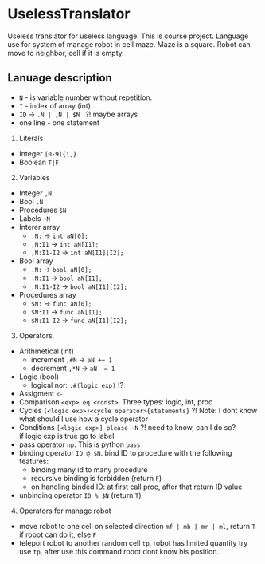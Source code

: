 # UselessTranslator 
Useless translator for useless language. This is course project. Language use for system of manage robot in cell maze. Maze is a square. Robot can move to neighbor, cell if it is empty.
 

## Lanuage description  
  * `N` - is variable number without repetition.
  * `I` - index of array (int)
  * `ID` -> `.N | ,N | $N ` ?! maybe arrays
  * one line - one statement
  
  
1. Literals
  * Integer `[0-9]{1,}`
  * Boolean `T|F`

2. Variables   
  * Integer `,N`
  * Bool  `.N`
  * Procedures `$N`
  * Labels `~N`
  * Interer array
    * `,N:`       ->    `int aN[0];`
    * `,N:I1`     ->    `int aN[I1];`
    * `,N:I1-I2`  ->    `int aN[I1][I2];  `   
  * Bool array
    * `.N:`       ->    `bool aN[0];`
    * `.N:I1`     ->    `bool aN[I1];`
    * `.N:I1-I2`  ->    `bool aN[I1][I2]; `    
  * Procedures array
    * `$N:`       ->    `func aN[0];`
    * `$N:I1`     ->    `func aN[I1];`
    * `$N:I1-I2`  ->    `func aN[I1][I2];`
    
3. Operators
  * Arithmetical (int)
    * increment `,#N` -> `aN += 1`
    * decrement `,*N` -> `aN -= 1`
  * Logic (bool)
    * logical nor: `.#(logic exp)` !?
  * Assigment `<-`
  * Comparison `<exp> eq <const>`. Three types: logic, int, proc
  * Cycles `(<logic exp>)<cycle operator>{statements}` ?!
    Note: I dont know what should I use how a cycle operator 
  * Conditions `[<logic exp>] please ~N`  ?! need to know, can I do so?   
    if logic exp is true go to label
  * pass operator `np`. This is python `pass`
  * binding operator `ID @ $N`. bind ID to procedure with the following features:
    * binding many id to many procedure
    * recursive binding is forbidden (return `F`)
    * on handling binded ID: at first call proc, after that return ID value
  * unbinding operator `ID % $N` (return `T`)

4. Operators for manage robot 
  * move robot to one cell on selected direction `mf | mb | mr | ml`, return `T` if robot can do it, else `F`
  * teleport robot to another random cell `tp`, robot has limited quantity try use `tp`, after use this command robot dont know his position.
    
  
